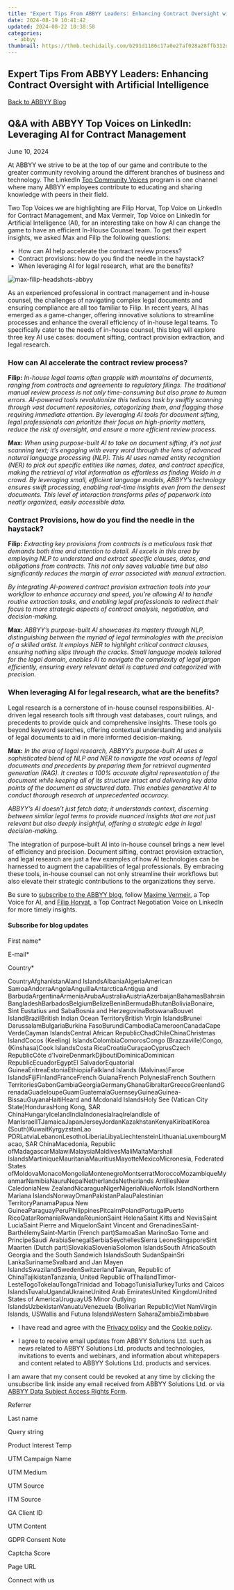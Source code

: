 ```yaml
---
title: "Expert Tips From ABBYY Leaders: Enhancing Contract Oversight with Artificial Intelligence"
date: 2024-08-19 10:41:42
updated: 2024-08-22 10:38:58
categories:
  - abbyy
thumbnail: https://thmb.techidaily.com/b291d1186c17a0e27af028a28ffb312d4304bf88d64275a707a4eb2f0cc766f8.jpg
---
```


## Expert Tips From ABBYY Leaders: Enhancing Contract Oversight with Artificial Intelligence

[Back to ABBYY Blog](https://tools.techidaily.com/abbyy/products/)

## Q&A with ABBYY Top Voices on LinkedIn: Leveraging AI for Contract Management

June 10, 2024

At ABBYY we strive to be at the top of our game and contribute to the greater community revolving around the different branches of business and technology. The LinkedIn [Top Community Voices](https://www.linkedin.com/help/linkedin/answer/a6245087) program is one channel where many ABBYY employees contribute to educating and sharing knowledge with peers in their field.

Two Top Voices we are highlighting are Filip Horvat, Top Voice on LinkedIn for Contract Management, and Max Vermeir, Top Voice on LinkedIn for Artificial Intelligence (AI), for an interesting take on how AI can change the game to have an efficient In-House Counsel team. To get their expert insights, we asked Max and Filip the following questions:

* How can AI help accelerate the contract review process?
* Contract provisions: how do you find the needle in the haystack?
* When leveraging AI for legal research, what are the benefits?

![max-filip-headshots-abbyy](https://content.abbyy.com/-/media/project/abbyy/abbyy/insights/blog/linkedin-top-voices-q-and-a/max-filip-headshots-abbyy.png?h=419&w=800)

As an experienced professional in contract management and in-house counsel, the challenges of navigating complex legal documents and ensuring compliance are all too familiar to Filip. In recent years, AI has emerged as a game-changer, offering innovative solutions to streamline processes and enhance the overall efficiency of in-house legal teams. To specifically cater to the needs of in-house counsel, this blog will explore three key AI use cases: document sifting, contract provision extraction, and legal research.

### How can AI accelerate the contract review process?

**Filip:** _In-house legal teams often grapple with mountains of documents, ranging from contracts and agreements to regulatory filings. The traditional manual review process is not only time-consuming but also prone to human errors. AI-powered tools revolutionize this tedious task by swiftly scanning through vast document repositories, categorizing them, and flagging those requiring immediate attention. By leveraging AI tools for document sifting, legal professionals can prioritize their focus on high-priority matters, reduce the risk of oversight, and ensure a more efficient review process._

**Max:** _When using purpose-built AI to take on document sifting, it’s not just scanning text; it’s engaging with every word through the lens of advanced natural language processing (NLP). This AI uses named entity recognition (NER) to pick out specific entities like names, dates, and contract specifics, making the retrieval of vital information as effortless as finding Waldo in a crowd. By leveraging small, efficient language models, ABBYY’s technology ensures swift processing, enabling real-time insights even from the densest documents. This level of interaction transforms piles of paperwork into neatly organized, easily accessible data._

### Contract Provisions, how do you find the needle in the haystack?

**Filip:** _Extracting key provisions from contracts is a meticulous task that demands both time and attention to detail. AI excels in this area by employing NLP to understand and extract specific clauses, dates, and obligations from contracts. This not only saves valuable time but also significantly reduces the margin of error associated with manual extraction._

_By integrating AI-powered contract provision extraction tools into your workflow to enhance accuracy and speed, you’re allowing AI to handle routine extraction tasks, and enabling legal professionals to redirect their focus to more strategic aspects of contract analysis, negotiation, and decision-making._

**Max:** _ABBYY’s purpose-built AI showcases its mastery through NLP, distinguishing between the myriad of legal terminologies with the precision of a skilled artist. It employs NER to highlight critical contract clauses, ensuring nothing slips through the cracks. Small language models tailored for the legal domain, enables AI to navigate the complexity of legal jargon efficiently, ensuring every relevant detail is captured and categorized with precision._

### When leveraging AI for legal research, what are the benefits?

Legal research is a cornerstone of in-house counsel responsibilities. AI-driven legal research tools sift through vast databases, court rulings, and precedents to provide quick and comprehensive insights. These tools go beyond keyword searches, offering contextual understanding and analysis of legal documents to aid in more informed decision-making.

**Max:** _In the area of legal research, ABBYY’s purpose-built AI uses a sophisticated blend of NLP and NER to navigate the vast oceans of legal documents and precedents by preparing them for retrieval augmented generation (RAG). It creates a 100% accurate digital representation of the document while keeping all of its structure intact and delivering key data points of the document as structured data. This enables generative AI to conduct thorough research at unprecedented accuracy._ 

_ABBYY’s AI doesn’t just fetch data; it understands context, discerning between similar legal terms to provide nuanced insights that are not just relevant but also deeply insightful, offering a strategic edge in legal decision-making._

The integration of purpose-built AI into in-house counsel brings a new level of efficiency and precision. Document sifting, contract provision extraction, and legal research are just a few examples of how AI technologies can be harnessed to augment the capabilities of legal professionals. By embracing these tools, in-house counsel can not only streamline their workflows but also elevate their strategic contributions to the organizations they serve. 

Be sure to [subscribe to the ABBYY blog](https://tools.techidaily.com/abbyy/products/), follow [Maxime Vermeir,](https://www.linkedin.com/in/maximevermeir/) a Top Voice for AI, and [Filip Horvat](https://www.linkedin.com/in/horvatfilip/), a Top Contract Negotiation Voice on LinkedIn for more timely insights.

#### Subscribe for blog updates

First name\*

E-mail\*

Сountry\*

СountryAfghanistanAland IslandsAlbaniaAlgeriaAmerican SamoaAndorraAngolaAnguillaAntarcticaAntigua and BarbudaArgentinaArmeniaArubaAustraliaAustriaAzerbaijanBahamasBahrainBangladeshBarbadosBelgiumBelizeBeninBermudaBhutanBoliviaBonaire, Sint Eustatius and SabaBosnia and HerzegovinaBotswanaBouvet IslandBrazilBritish Indian Ocean TerritoryBritish Virgin IslandsBrunei DarussalamBulgariaBurkina FasoBurundiCambodiaCameroonCanadaCape VerdeCayman IslandsCentral African RepublicChadChileChinaChristmas IslandCocos (Keeling) IslandsColombiaComorosCongo (Brazzaville)Congo, (Kinshasa)Cook IslandsCosta RicaCroatiaCuraçaoCyprusCzech RepublicCôte d'IvoireDenmarkDjiboutiDominicaDominican RepublicEcuadorEgyptEl SalvadorEquatorial GuineaEritreaEstoniaEthiopiaFalkland Islands (Malvinas)Faroe IslandsFijiFinlandFranceFrench GuianaFrench PolynesiaFrench Southern TerritoriesGabonGambiaGeorgiaGermanyGhanaGibraltarGreeceGreenlandGrenadaGuadeloupeGuamGuatemalaGuernseyGuineaGuinea-BissauGuyanaHaitiHeard and Mcdonald IslandsHoly See (Vatican City State)HondurasHong Kong, SAR ChinaHungaryIcelandIndiaIndonesiaIraqIrelandIsle of ManIsraelITJamaicaJapanJerseyJordanKazakhstanKenyaKiribatiKorea (South)KuwaitKyrgyzstanLao PDRLatviaLebanonLesothoLiberiaLibyaLiechtensteinLithuaniaLuxembourgMacao, SAR ChinaMacedonia, Republic ofMadagascarMalawiMalaysiaMaldivesMaliMaltaMarshall IslandsMartiniqueMauritaniaMauritiusMayotteMexicoMicronesia, Federated States ofMoldovaMonacoMongoliaMontenegroMontserratMoroccoMozambiqueMyanmarNamibiaNauruNepalNetherlandsNetherlands AntillesNew CaledoniaNew ZealandNicaraguaNigerNigeriaNiueNorfolk IslandNorthern Mariana IslandsNorwayOmanPakistanPalauPalestinian TerritoryPanamaPapua New GuineaParaguayPeruPhilippinesPitcairnPolandPortugalPuerto RicoQatarRomaniaRwandaRéunionSaint HelenaSaint Kitts and NevisSaint LuciaSaint Pierre and MiquelonSaint Vincent and GrenadinesSaint-BarthélemySaint-Martin (French part)SamoaSan MarinoSao Tome and PrincipeSaudi ArabiaSenegalSerbiaSeychellesSierra LeoneSingaporeSint Maarten (Dutch part)SlovakiaSloveniaSolomon IslandsSouth AfricaSouth Georgia and the South Sandwich IslandsSouth SudanSpainSri LankaSurinameSvalbard and Jan Mayen IslandsSwazilandSwedenSwitzerlandTaiwan, Republic of ChinaTajikistanTanzania, United Republic ofThailandTimor-LesteTogoTokelauTongaTrinidad and TobagoTunisiaTurkeyTurks and Caicos IslandsTuvaluUgandaUkraineUnited Arab EmiratesUnited KingdomUnited States of AmericaUruguayUS Minor Outlying IslandsUzbekistanVanuatuVenezuela (Bolivarian Republic)Viet NamVirgin Islands, USWallis and Futuna IslandsWestern SaharaZambiaZimbabwe

* I have read and agree with the [Privacy policy](https://tools.techidaily.com/abbyy/products/) and the [Cookie policy](https://tools.techidaily.com/abbyy/products/).

* I agree to receive email updates from ABBYY Solutions Ltd. such as news related to ABBYY Solutions Ltd. products and technologies, invitations to events and webinars, and information about whitepapers and content related to ABBYY Solutions Ltd. products and services.  
    
I am aware that my consent could be revoked at any time by clicking the unsubscribe link inside any email received from ABBYY Solutions Ltd. or via [ABBYY Data Subject Access Rights Form](https://tools.techidaily.com/abbyy/products/).

Referrer

Last name

Query string

Product Interest Temp

UTM Campaign Name

UTM Medium

UTM Source

ITM Source

GA Client ID

UTM Content

GDPR Consent Note

Captcha Score

Page URL

Connect with us

<ins class="adsbygoogle"
     style="display:block"
     data-ad-format="autorelaxed"
     data-ad-client="ca-pub-7571918770474297"
     data-ad-slot="1223367746"></ins>



<ins class="adsbygoogle"
     style="display:block"
     data-ad-client="ca-pub-7571918770474297"
     data-ad-slot="8358498916"
     data-ad-format="auto"
     data-full-width-responsive="true"></ins>

